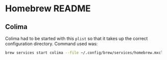 # Homebrew README

## Colima

Colima had to be started with this `plist` so that it takes up the correct configuration
directory. Command used was:

```bash
brew services start colima --file ~/.config/brew/services/homebrew.mxcl.colima.plist
```
